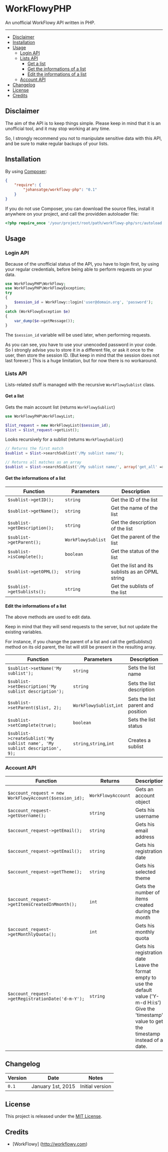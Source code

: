 # WorkFlowyPHP

An unofficial WorkFlowy API written in PHP.

---

* [Disclaimer](#disclaimer)
* [Installation](#installation)
* [Usage](#usage)
  * [Login API](#login-api)
  * [Lists API](#lists-api)
    * [Get a list](#get-a-list)
    * [Get the informations of a list](#get-the-informations-of-a-list)
    * [Edit the informations of a list](#edit-the-informations-of-a-list)
  * [Account API](#account-api)
* [Changelog](#changelog)
* [License](#license)
* [Credits](#credits)

## Disclaimer

The aim of the API is to keep things simple. Please keep in mind that it is an unofficial tool, and it may stop working at any time.

So, I strongly recommend you not to manipulate sensitive data with this API, and be sure to make regular backups of your lists.

## Installation

By using [Composer](https://getcomposer.org/):

```json
{
    "require": {
        "johansatge/workflowy-php": "0.1"
    }
}
```

If you do not use Composer, you can download the source files, install it anywhere on your project, and call the providden autoloader file:

```php
<?php require_once '/your/project/root/path/workflowy-php/src/autoload.php';
```

## Usage

### Login API

Because of the unofficial status of the API, you have to login first, by using your regular credentials, before being able to perform requests on your data.

```php
use WorkFlowyPHP\WorkFlowy;
use WorkFlowyPHP\WorkFlowyException;
try
{
    $session_id = WorkFlowy::login('user@domain.org', 'password');
}
catch (WorkFlowyException $e)
{
    var_dump($e->getMessage());
}
```

The `$session_id` variable will be used later, when performing requests.

As you can see, you have to use your unencoded password in your code. 
So I strongly advise you to store it in a different file, or ask it once to the user, then store the session ID. (But keep in mind that the session does not last forever.)
This is a huge limitation, but for now there is no workaround.

### Lists API

Lists-related stuff is managed with the recursive `WorkFlowySublist` class.

#### Get a list

Gets the main account list (returns `WorkFlowySublist`)

```php
use WorkFlowyPHP\WorkFlowyList;

$list_request = new WorkFlowyList($session_id);
$list = $list_request->getList();
```

Looks recursively for a sublist (returns `WorkFlowySublist`)

```php
// Returns the first match
$sublist = $list->searchSublist('/My sublist name/');

// Returns all matches as an array
$sublist = $list->searchSublist('/My sublist name/', array('get_all' => true));
```

#### Get the informations of a list

| Function | Parameters | Description
| --- | --- | --- |
| `$sublist->getID();` | `string` | Get the ID of the list |
| `$sublist->getName();` | `string` | Get the name of the list |
| `$sublist->getDescription();` | `string` | Get the description of the list |
| `$sublist->getParent();` | `WorkFlowySublist` | Get the parent of the list |
| `$sublist->isComplete();` | `boolean` | Get the status of the list |
| `$sublist->getOPML();` | `string` | Get the list and its sublists as an OPML string |
| `$sublist->getSublists();` | `string` | Get the sublists of the list |

#### Edit the informations of a list

The above methods are used to edit data.

Keep in mind that they will send requests to the server, but not update the existing variables.

For instance, if you change the parent of a list and call the getSublists() method on its old parent, the list will still be present in the resulting array.

| Function | Parameters | Description
| --- | --- | --- |
| `$sublist->setName('My sublist');` | `string` | Sets the list name |
| `$sublist->setDescription('My sublist description');` | `string` | Sets the list description |
| `$sublist->setParent($list, 2);` | `WorkFlowySublist`,`int` | Sets the list parent and position |
| `$sublist->setComplete(true);` | `boolean` | Sets the list status |
| `$sublist->createSublist('My sublist name', 'My sublist description', 9);` | `string`,`string`,`int` | Creates a sublist |

### Account API

| Function | Returns | Description
| --- | --- | --- |
| `$account_request = new WorkFlowyAccount($session_id);` | `WorkFlowyAccount` | Gets an account object |
| `$account_request->getUsername();` | `string` | Gets his username |
| `$account_request->getEmail();` | `string` | Gets his email address |
| `$account_request->getEmail();` | `string` | Gets his registration date |
| `$account_request->getTheme();` | `string` | Gets his selected theme |
| `$account_request->getItemsCreatedInMmonth();` | `int` | Gets the number of items created during the month |
| `$account_request->getMonthlyQuota();` | `int` | Gets his monthly quota |
| `$account_request->getRegistrationDate('d-m-Y');` | `string` | Gets his registration date<br>Leave the format empty to use the default value ('Y-m-d H:i:s')<br> Give the 'timestamp' value to get the timestamp instead of a date. |

## Changelog

| Version | Date | Notes |
| --- | --- | --- |
| `0.1` | January 1st, 2015 | Initial version |

## License

This project is released under the [MIT License](LICENSE).

## Credits

* [WorkFlowy] (http://workflowy.com)
